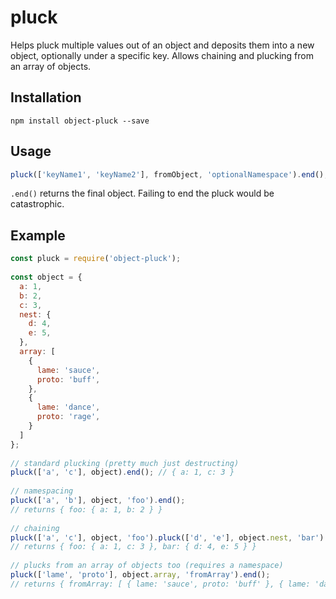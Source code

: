 # pluck
Helps pluck multiple values out of an object and deposits them into a new object, optionally under a specific key.
Allows chaining and plucking from an array of objects.

## Installation

`npm install object-pluck --save`

## Usage

```javascript
pluck(['keyName1', 'keyName2'], fromObject, 'optionalNamespace').end();
```

`.end()` returns the final object. Failing to end the pluck would be catastrophic.

## Example

```javascript
const pluck = require('object-pluck');
  
const object = {
  a: 1,
  b: 2,
  c: 3,
  nest: {
    d: 4,
    e: 5,
  },
  array: [
    {
      lame: 'sauce',
      proto: 'buff',
    },
    {
      lame: 'dance',
      proto: 'rage',
    }
  ]
};
 
// standard plucking (pretty much just destructing)
pluck(['a', 'c'], object).end(); // { a: 1, c: 3 }
 
// namespacing
pluck(['a', 'b'], object, 'foo').end();
// returns { foo: { a: 1, b: 2 } }
 
// chaining
pluck(['a', 'c'], object, 'foo').pluck(['d', 'e'], object.nest, 'bar').end();
// returns { foo: { a: 1, c: 3 }, bar: { d: 4, e: 5 } }
 
// plucks from an array of objects too (requires a namespace)
pluck(['lame', 'proto'], object.array, 'fromArray').end();
// returns { fromArray: [ { lame: 'sauce', proto: 'buff' }, { lame: 'dance', proto: 'rage' } ] }
```